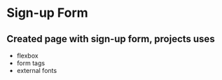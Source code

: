 # Sign-up Form

## Created page with sign-up form, projects uses
- flexbox
- form tags
- external fonts
